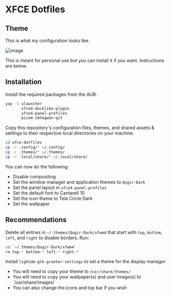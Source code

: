 # XFCE Dotfiles

## Theme
This is what my configuration looks like.

![image](https://user-images.githubusercontent.com/88111643/176428968-c412fdc6-e07f-4a4d-a8d8-468d5a7793e2.png)

This is meant for personal use but you can install it if you want. Instructions are below.

## Installation
Install the required packages from the AUR.
```bash
yay -S ulauncher
       xfce4-docklike-plugin
       xfce4-panel-profiles
       picom-ibhagwan-git
```

Copy this repository's configuration files, themes, and shared assets & settings to their respective local directories on your machine.
```bash
cd xfce-dotfiles
cp -r .config/* ~/.config/
cp -r .themes/* ~/.themes/
cp -r .local/share/* ~/.local/share/
```

You can now do the following:

- Disable compositing
- Set the window manager and application themes to `Qogir-Dark`
- Set the panel layout in `xfce4-panel-profiles`
- Set the default font to Cantarell 10
- Set the icon theme to Tela Circle Dark
- Set the wallpaper

## Recommendations
Delete all entries in `~/.themes/Qogir-Dark/xfwm4` that start with `top`, `bottom`, `left`, and `right` to disable borders.
Run:
```bash
cd `~/.themes/Qogir-Dark/xfwm4`
rm top-* bottom-* left-* right-*
```

Install `lightdm-gtk-greeter-settings` to set a theme for the display manager
  - You will need to copy your theme to `/usr/share/themes/`
  - You will need to copy your wallpaper(s) and user image(s) to `/usr/share/images/
  - You can also change the icons and top bar if you wish
